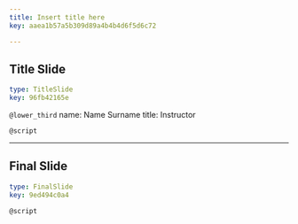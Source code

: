 ```yaml
---
title: Insert title here
key: aaea1b57a5b309d89a4b4b4d6f5d6c72

---
```

## Title Slide

```yaml
type: TitleSlide
key: 96fb42165e
```





`@lower_third`
name: Name Surname
title: Instructor

`@script`




---
## Final Slide

```yaml
type: FinalSlide
key: 9ed494c0a4
```






`@script`



